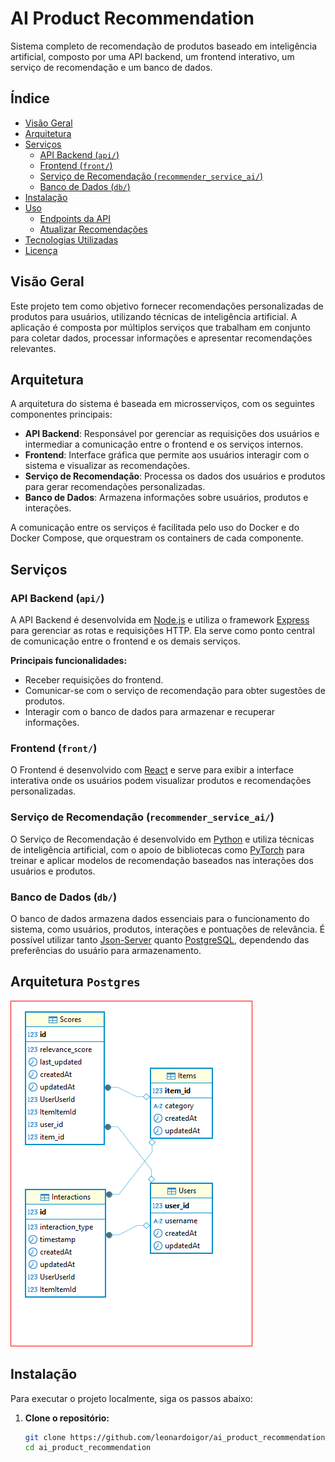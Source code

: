 # AI Product Recommendation

Sistema completo de recomendação de produtos baseado em inteligência artificial, composto por uma API backend, um frontend interativo, um serviço de recomendação e um banco de dados.

## Índice

- [Visão Geral](#visão-geral)
- [Arquitetura](#arquitetura)
- [Serviços](#serviços)
  - [API Backend (`api/`)](#api-backend-api)
  - [Frontend (`front/`)](#frontend-front)
  - [Serviço de Recomendação (`recommender_service_ai/`)](#serviço-de-recomendação-recommender_service_ai)
  - [Banco de Dados (`db/`)](#banco-de-dados-db)
- [Instalação](#instalação)
- [Uso](#uso)
  - [Endpoints da API](#endpoints-da-api)
  - [Atualizar Recomendações](#atualizar-recomendações)
- [Tecnologias Utilizadas](#tecnologias-utilizadas)
- [Licença](#licença)

## Visão Geral

Este projeto tem como objetivo fornecer recomendações personalizadas de produtos para usuários, utilizando técnicas de inteligência artificial. A aplicação é composta por múltiplos serviços que trabalham em conjunto para coletar dados, processar informações e apresentar recomendações relevantes.

## Arquitetura

A arquitetura do sistema é baseada em microsserviços, com os seguintes componentes principais:

- **API Backend**: Responsável por gerenciar as requisições dos usuários e intermediar a comunicação entre o frontend e os serviços internos.
- **Frontend**: Interface gráfica que permite aos usuários interagir com o sistema e visualizar as recomendações.
- **Serviço de Recomendação**: Processa os dados dos usuários e produtos para gerar recomendações personalizadas.
- **Banco de Dados**: Armazena informações sobre usuários, produtos e interações.

A comunicação entre os serviços é facilitada pelo uso do Docker e do Docker Compose, que orquestram os containers de cada componente.

## Serviços

### API Backend (`api/`)

A API Backend é desenvolvida em [Node.js](https://nodejs.org/) e utiliza o framework [Express](https://expressjs.com/) para gerenciar as rotas e requisições HTTP. Ela serve como ponto central de comunicação entre o frontend e os demais serviços.

**Principais funcionalidades:**

- Receber requisições do frontend.
- Comunicar-se com o serviço de recomendação para obter sugestões de produtos.
- Interagir com o banco de dados para armazenar e recuperar informações.

### Frontend (`front/`)

O Frontend é desenvolvido com [React](https://reactjs.org/) e serve para exibir a interface interativa onde os usuários podem visualizar produtos e recomendações personalizadas.

### Serviço de Recomendação (`recommender_service_ai/`)

O Serviço de Recomendação é desenvolvido em [Python](https://www.python.org/) e utiliza técnicas de inteligência artificial, com o apoio de bibliotecas como [PyTorch](https://pytorch.org/) para treinar e aplicar modelos de recomendação baseados nas interações dos usuários e produtos.

### Banco de Dados (`db/`)

O banco de dados armazena dados essenciais para o funcionamento do sistema, como usuários, produtos, interações e pontuações de relevância. É possível utilizar tanto [Json-Server](https://www.npmjs.com/package/json-server) quanto [PostgreSQL](https://www.postgresql.org/), dependendo das preferências do usuário para armazenamento.

## Arquitetura `Postgres`
![Alt text](./doc/db_arch.PNG)

## Instalação

Para executar o projeto localmente, siga os passos abaixo:

1. **Clone o repositório:**

   ```bash
   git clone https://github.com/leonardoigor/ai_product_recommendation.git
   cd ai_product_recommendation
